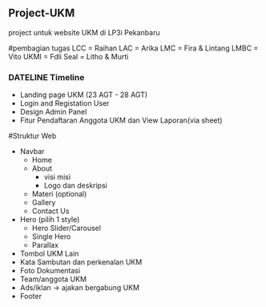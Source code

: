 ## Project-UKM
project untuk website UKM di LP3i Pekanbaru

#pembagian tugas
LCC = Raihan
LAC = Arika
LMC = Fira & Lintang
LMBC = Vito
UKMI = Fdli
Seal = Litho & Murti

### DATELINE Timeline
- Landing page UKM (23 AGT - 28 AGT)
- Login and Registation User
- Design Admin Panel
- Fitur Pendaftaran Anggota UKM dan View Laporan(via sheet)

#Struktur Web 
- Navbar
  - Home
  - About
    - visi misi
    - Logo dan deskripsi
  - Materi (optional)
  - Gallery
  - Contact Us
- Hero (pilih 1 style)
  - Hero Slider/Carousel
  - Single Hero
  - Parallax
- Tombol UKM Lain
- Kata Sambutan dan perkenalan UKM
- Foto Dokumentasi
- Team/anggota UKM
- Ads/iklan -> ajakan bergabung UKM
- Footer
